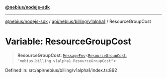 [**@nebius/nodejs-sdk**](../../../../../README.md)

***

[@nebius/nodejs-sdk](../../../../../README.md) / [api/nebius/billing/v1alpha1](../README.md) / ResourceGroupCost

# Variable: ResourceGroupCost

> **ResourceGroupCost**: [`MessageFns`](../../../../../runtime/protos/core/interfaces/MessageFns.md)\<[`ResourceGroupCost`](../interfaces/ResourceGroupCost.md), `"nebius.billing.v1alpha1.ResourceGroupCost"`\>

Defined in: src/api/nebius/billing/v1alpha1/index.ts:892
